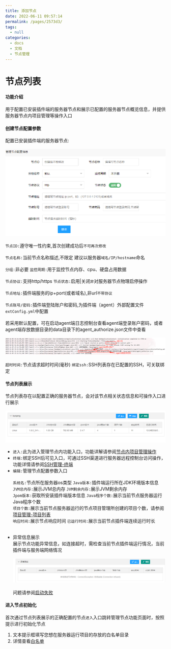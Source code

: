 ```yaml
---
title: 添加节点
date: 2022-06-11 09:57:14
permalink: /pages/2573d3/
tags: 
  - null
categories: 
  - docs
  - 文档
  - 节点管理
---
```

# 节点列表

#### 功能介绍

   用于配置已安装插件端的服务器节点和展示已配置的服务器节点概览信息，并提供服务器节点内项目管理等操作入口

#### 创建节点配置参数
    
   配置已安装插件端的服务器节点:<br><br>
   ![nodeedit](docs/images/node/server_nodeedit.png)<br><br>
   `节点ID:`遵守唯一性约束,首次创建成功后`不可再次修改`<br><br>
   `节点名称:`当前节点名称描述,不限定 建议以服务器`域名/IP/hostname`命名<br><br>
   `分组:`非必要    `监控周期:`用于监控节点内存、cpu、硬盘占用数据<br><br>
   `节点协议:`支持http/https      `节点状态:`启用|关闭`非`对服务器节点物理启停操作<br><br>
   `节点地址:`插件端服务的ip+port(或者域名),非url`不带协议`<br><br>
   `节点账号/密码:`插件端登陆账户和密码,为插件端（agent）外部配置文件`extConfig.yml`中配置<br><br>
    若采用默认配置，可在启动agent端日志控制台查看agent端登录账户密码，或者agent端存放数据目录的data目录下的agent_authorize.json文件中查看<br><br>
    ![输入图片说明](docs/images/node/node.png)<br><br>
   `超时时间:`节点请求超时时间(毫秒)     `绑定ssh:`SSH列表存在已配置的SSH，可关联绑定
  
#### 节点列表展示
  
  节点列表存在以配置正确的服务器节点，会对该节点相关状态信息和可操作入口进行展示<br><br>
  ![nodelist](docs/images/node/server_nodelist.png)
  * `进入:`此为进入管理节点内功能入口，功能详解请参阅[节点内项目管理操作]()
  * `终端:`绑定SSH后可见入口，可通过SSH渠道进行服务器远程控制台访问操作，功能详情请参阅[SSH管理-终端](/节点管理/SSH管理.md)
  * `编辑:`管理节点配置参数入口<br><br>
  `系统名:`节点所在服务器os类型 `Java版本:`插件端运行所在JDK环境版本信息<br>
  `JVM总内存:`展示JVM总内存 `JVM剩余内存:`展示JVM剩余内存<br>
  `Jpom版本:`获取所安装插件端版本信息 `Java程序个数:`展示当前节点服务器运行Java程序个数<br>
  `项目个数:`展示当前节点服务器运行的节点项目管理所创建的项目个数，请参阅[项目管理-项目列表]()<br>
  `响应时间:`展示节点响应时间  `已运行时间:`展示当前节点插件端连续运行时长<br><br>
  + 异常信息展示<br>
  展示节点功能异常信息，如连接超时，需检查当前节点插件端运行情况，当前插件端与服务端网络情况<br><br>
  ![nodeexecption](docs/images/node/server_nodeexecpetion.png)<br><br>
  问题请参阅[启动失败](/安装使用/启动失败.md)
  
        
#### 进入节点初始化
首次通过节点列表展示的正确配置的节点`进入`入口跳转管理节点功能页面时，按照提示进行初始化节点<br>
1. 文本提示框填写您想在服务器运行项目的存放的白名单目录
2. 详情查看[白名单](/节点功能/系统管理/白名单目录.md)